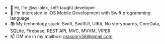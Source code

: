 - 👋 Hi, I’m @ss-alex, self-taught developer
- 👀 I’m interested in iOS Mobile Development with Swift programming language
- 📚 My technology stack: Swift, SwiftUI, UIKit, No storyboards, CoreData, SQLite, Firebase, REST API, MVC, MVVM, VIPER
- 📫 DM me in my mailbox: masonry58@gmail.com

<!---
ss-alex/ss-alex is a ✨ special ✨ repository because its `README.md` (this file) appears on your GitHub profile.
You can click the Preview link to take a look at your changes.
--->
